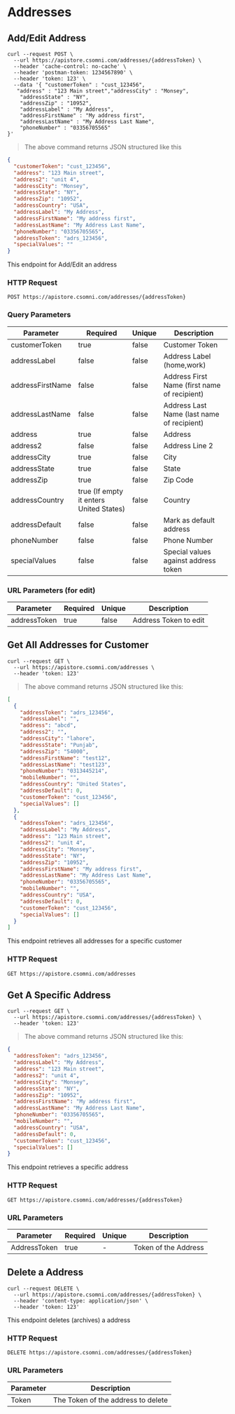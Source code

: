 # Addresses

## Add/Edit Address

```shell
curl --request POST \
  --url https://apistore.csomni.com/addresses/{addressToken} \
  --header 'cache-control: no-cache' \
  --header 'postman-token: 1234567890' \
  --header 'token: 123' \
  --data '{ "customerToken" : "cust_123456",
   "address" : "123 Main street","addressCity" : "Monsey",
    "addressState" : "NY",
    "addressZip" : "10952",
    "addressLabel" : "My Address",
    "addressFirstName" : "My address first",
    "addressLastName" : "My Address Last Name",
    "phoneNumber" : "03356705565"
}'

```

> The above command returns JSON structured like this

```json
{
  "customerToken": "cust_123456",
  "address": "123 Main street",
  "address2": "unit 4",
  "addressCity": "Monsey",
  "addressState": "NY",
  "addressZip": "10952",
  "addressCountry": "USA",
  "addressLabel": "My Address",
  "addressFirstName": "My address first",
  "addressLastName": "My Address Last Name",
  "phoneNumber": "03356705565",
  "addressToken": "adrs_123456",
  "specialValues": ""
}
```

This endpoint for Add/Edit an address

### HTTP Request

`POST https://apistore.csomni.com/addresses/{addressToken}`

### Query Parameters

| Parameter        | Required                                | Unique | Description                                  |
| ---------------- | --------------------------------------- | ------ | -------------------------------------------- |
| customerToken    | true                                    | false  | Customer Token                               |
| addressLabel     | false                                   | false  | Address Label (home,work)                    |
| addressFirstName | false                                   | false  | Address First Name (first name of recipient) |
| addressLastName  | false                                   | false  | Address Last Name (last name of recipient)   |
| address          | true                                    | false  | Address                                      |
| address2         | false                                   | false  | Address Line 2                               |
| addressCity      | true                                    | false  | City                                         |
| addressState     | true                                    | false  | State                                        |
| addressZip       | true                                    | false  | Zip Code                                     |
| addressCountry   | true (If empty it enters United States) | false  | Country                                      |
| addressDefault   | false                                   | false  | Mark as default address                      |
| phoneNumber      | false                                   | false  | Phone Number                                 |
| specialValues    | false                                   | false  | Special values against address token         |

### URL Parameters (for edit)

| Parameter    | Required | Unique | Description           |
| ------------ | -------- | ------ | --------------------- |
| addressToken | true     | false  | Address Token to edit |

## Get All Addresses for Customer

```shell
curl --request GET \
  --url https://apistore.csomni.com/addresses \
  --header 'token: 123'
```

> The above command returns JSON structured like this:

```json
[
  {
    "addressToken": "adrs_123456",
    "addressLabel": "",
    "address": "abcd",
    "address2": "",
    "addressCity": "lahore",
    "addressState": "Punjab",
    "addressZip": "54000",
    "addressFirstName": "test12",
    "addressLastName": "test123",
    "phoneNumber": "0313445214",
    "mobileNumber": "",
    "addressCountry": "United States",
    "addressDefault": 0,
    "customerToken": "cust_123456",
    "specialValues": []
  },
  {
    "addressToken": "adrs_123456",
    "addressLabel": "My Address",
    "address": "123 Main street",
    "address2": "unit 4",
    "addressCity": "Monsey",
    "addressState": "NY",
    "addressZip": "10952",
    "addressFirstName": "My address first",
    "addressLastName": "My Address Last Name",
    "phoneNumber": "03356705565",
    "mobileNumber": "",
    "addressCountry": "USA",
    "addressDefault": 0,
    "customerToken": "cust_123456",
    "specialValues": []
  }
]
```

This endpoint retrieves all addresses for a specific customer

### HTTP Request

`GET https://apistore.csomni.com/addresses`

## Get A Specific Address

```shell
curl --request GET \
  --url https://apistore.csomni.com/addresses/{addressToken} \
  --header 'token: 123'
```

> The above command returns JSON structured like this:

```json
{
  "addressToken": "adrs_123456",
  "addressLabel": "My Address",
  "address": "123 Main street",
  "address2": "unit 4",
  "addressCity": "Monsey",
  "addressState": "NY",
  "addressZip": "10952",
  "addressFirstName": "My address first",
  "addressLastName": "My Address Last Name",
  "phoneNumber": "03356705565",
  "mobileNumber": "",
  "addressCountry": "USA",
  "addressDefault": 0,
  "customerToken": "cust_123456",
  "specialValues": []
}
```

This endpoint retrieves a specific address

### HTTP Request

`GET https://apistore.csomni.com/addresses/{addressToken}`

### URL Parameters

| Parameter    | Required | Unique | Description          |
| ------------ | -------- | ------ | -------------------- |
| AddressToken | true     | -      | Token of the Address |

## Delete a Address

```shell
curl --request DELETE \
  --url https://apistore.csomni.com/addresses/{addressToken} \
  --header 'content-type: application/json' \
  --header 'token: 123'
```

This endpoint deletes (archives) a address

### HTTP Request

`DELETE https://apistore.csomni.com/addresses/{addressToken}`

### URL Parameters

| Parameter | Description                        |
| --------- | ---------------------------------- |
| Token     | The Token of the address to delete |
